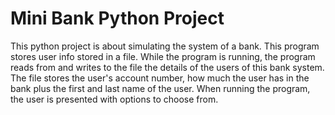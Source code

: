 # Mini Bank Python Project 
This python project is about simulating the system of a bank. This program stores user info stored in a file. While the program is running, the program reads from and writes to the file the details of the users of this bank system. The file stores the user's account number, how much the user has in the bank plus the first and last name of the user. When running the program, the user is presented with options to choose from.  